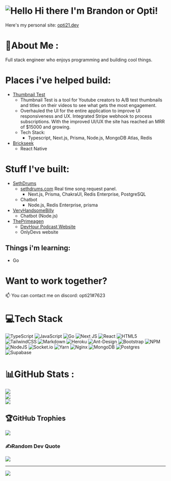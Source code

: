 # ![Hello](https://i.imgur.com/3uUQkyr.png) Hi there I'm Brandon or Opti!

Here's my personal site: [opti21.dev](https://opti21.dev)

# 💫About Me :
Full stack engineer who enjoys programming and building cool things.

# Places i've helped build:
- [Thumbnail Test](https://thumbnailtest.com)
  - Thumbnail Test is a tool for Youtube creators to A/B test thumbnails and titles on their videos to see what gets the most engagement.
  - Overhauled the UI for the entire application to improve UI responsiveness and UX. Integrated Stripe webhook to process subscriptions. With the improved UI/UX the site has reached an MRR of $15000 and growing.
  - Tech Stack:
    - Typescript, Next.js, Prisma, Node.js, MongoDB Atlas, Redis
- [Brickseek](https://brickseek.com/)
  - React Native

# Stuff I've built:
- [SethDrums](https://www.twitch.tv/sethdrums)
  - [sethdrums.com](https://sethdrums.com/) Real time song request panel.
    - Next.js, Prisma, ChakraUI, Redis Enterprise, PostgreSQL
  - Chatbot
    - Node.js, Redis Enterprise, prisma
- [VeryHandsomeBilly](https://www.twitch.tv/veryhandsomebilly)
  - Chatbot (Node.js)
- [ThePrimeagen](https://www.twitch.tv/ThePrimeagen)
  - [DevHour Podcast Website](https://www.devhour.live/)
  - OnlyDevs website

## Things i'm learning:
- Go

# Want to work together?

📫 You can contact me on discord: opti21#7623

# 💻Tech Stack
![TypeScript](https://img.shields.io/badge/typescript-%23007ACC.svg?style=for-the-badge&logo=typescript&logoColor=white) ![JavaScript](https://img.shields.io/badge/javascript-%23323330.svg?style=for-the-badge&logo=javascript&logoColor=%23F7DF1E) ![Go](https://img.shields.io/badge/go-%2300ADD8.svg?style=for-the-badge&logo=go&logoColor=white) ![Next JS](https://img.shields.io/badge/Next-black?style=for-the-badge&logo=next.js&logoColor=white) ![React](https://img.shields.io/badge/react-%2320232a.svg?style=for-the-badge&logo=react&logoColor=%2361DAFB) ![HTML5](https://img.shields.io/badge/html5-%23E34F26.svg?style=for-the-badge&logo=html5&logoColor=white) ![TailwindCSS](https://img.shields.io/badge/tailwindcss-%2338B2AC.svg?style=for-the-badge&logo=tailwind-css&logoColor=white) ![Markdown](https://img.shields.io/badge/markdown-%23000000.svg?style=for-the-badge&logo=markdown&logoColor=white)  ![Heroku](https://img.shields.io/badge/heroku-%23430098.svg?style=for-the-badge&logo=heroku&logoColor=white) ![Ant-Design](https://img.shields.io/badge/-AntDesign-%230170FE?style=for-the-badge&logo=ant-design&logoColor=white) ![Bootstrap](https://img.shields.io/badge/bootstrap-%23563D7C.svg?style=for-the-badge&logo=bootstrap&logoColor=white) ![NPM](https://img.shields.io/badge/NPM-%23000000.svg?style=for-the-badge&logo=npm&logoColor=white) ![NodeJS](https://img.shields.io/badge/node.js-6DA55F?style=for-the-badge&logo=node.js&logoColor=white)  ![Socket.io](https://img.shields.io/badge/Socket.io-black?style=for-the-badge&logo=socket.io&badgeColor=010101)  ![Yarn](https://img.shields.io/badge/yarn-%232C8EBB.svg?style=for-the-badge&logo=yarn&logoColor=white) ![Nginx](https://img.shields.io/badge/nginx-%23009639.svg?style=for-the-badge&logo=nginx&logoColor=white) ![MongoDB](https://img.shields.io/badge/MongoDB-%234ea94b.svg?style=for-the-badge&logo=mongodb&logoColor=white) ![Postgres](https://img.shields.io/badge/postgres-%23316192.svg?style=for-the-badge&logo=postgresql&logoColor=white) 	![Supabase](https://img.shields.io/badge/Supabase-3ECF8E?style=for-the-badge&logo=supabase&logoColor=white)
# 📊GitHub Stats :
![](https://github-readme-stats.vercel.app/api?username=opti21&theme=material-palenight&hide_border=false&include_all_commits=false&count_private=false)<br/>
![](https://github-readme-streak-stats.herokuapp.com/?user=opti21&theme=material-palenight&hide_border=false)<br/>
![](https://github-readme-stats.vercel.app/api/top-langs/?username=opti21&theme=material-palenight&hide_border=false&include_all_commits=false&count_private=false&layout=compact)

## 🏆GitHub Trophies
![](https://github-profile-trophy.vercel.app/?username=opti21&theme=tokyonight&no-frame=false&no-bg=false&margin-w=4)

### ✍️Random Dev Quote
![](https://quotes-github-readme.vercel.app/api?type=horizontal&theme=tokyonight)

---
![](https://komarev.com/ghpvc/?username=opti21&label=Visitors+Count&color=brightgreen)
